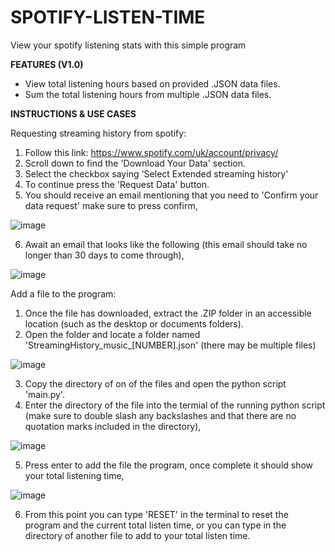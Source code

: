 # SPOTIFY-LISTEN-TIME
 View your spotify listening stats with this simple program

**FEATURES (V1.0)**
- View total listening hours based on provided .JSON data files.
- Sum the total listening hours from multiple .JSON data files. 

**INSTRUCTIONS & USE CASES**

Requesting streaming history from spotify:
 1. Follow this link: https://www.spotify.com/uk/account/privacy/
 2. Scroll down to find the 'Download Your Data' section.
 3. Select the checkbox saying 'Select Extended streaming history'
 4. To continue press the 'Request Data' button.
 5. You should receive an email mentioning that you need to 'Confirm your data request' make sure to press confirm,

![image](https://github.com/AdamC192/Spotify-Listen-Time/assets/112624338/4a8ebefe-dac4-4287-9b25-9834d9939e49)

   
 6. Await an email that looks like the following (this email should take no longer than 30 days to come through),

![image](https://github.com/AdamC192/Spotify-Listen-Time/assets/112624338/74c4dcf6-8e77-4ffc-8520-60f95b214399)


Add a file to the program:
 1. Once the file has downloaded, extract the .ZIP folder in an accessible location (such as the desktop or documents folders).
 2. Open the folder and locate a folder named 'StreamingHistory_music_[NUMBER].json' (there may be multiple files)

![image](https://github.com/AdamC192/Spotify-Listen-Time/assets/112624338/fd3a9621-e4c1-4664-814d-1037ea1f37ce)

 3. Copy the directory of on of the files and open the python script 'main.py'.
 4. Enter the directory of the file into the termial of the running python script (make sure to double slash any backslashes and that there are no quotation marks included in the directory),

![image](https://github.com/AdamC192/Spotify-Listen-Time/assets/112624338/50c62666-6e66-491d-966b-2a75c33e75b4)

 5. Press enter to add the file the program, once complete it should show your total listening time,

![image](https://github.com/AdamC192/Spotify-Listen-Time/assets/112624338/75803cc2-7260-4eee-a32c-f8a7292c8f23)

 6. From this point you can type 'RESET' in the terminal to reset the program and the current total listen time, or you can type in the directory of another file to add to your total listen time.
